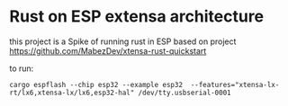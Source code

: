 
# Rust on  ESP extensa architecture

this project is a Spike of running rust in ESP based on project https://github.com/MabezDev/xtensa-rust-quickstart


to run:
```
cargo espflash --chip esp32 --example esp32  --features="xtensa-lx-rt/lx6,xtensa-lx/lx6,esp32-hal" /dev/tty.usbserial-0001
```